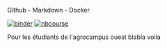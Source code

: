  Github - Markdown - Docker

[![binder](https://mybinder.org/badge.svg)](https://mybinder.org/v2/gh/pnavaro/agrocampus/master)
[![nbcourse](https://github.com/pnavaro/agrocampus//workflows/nbcourse/badge.svg)](https://pnavaro.github.io/agrocampus)


Pour les étudiants de l'agrocampus ouest
blabla voila
